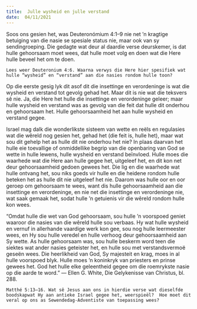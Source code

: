 ```yaml
---
title:  Julle wysheid en julle verstand
date:  04/11/2021
---
```


Soos ons gesien het, was Deuteronómium 4:1–9 nie net ’n kragtige betuiging van die nasie se spesiale status nie, maar ook van sy sendingroeping.  Die gedagte wat deur al daardie verse deurskemer, is dat hulle gehoorsaam moet wees, dat hulle moet volg en doen wat die Here hulle beveel het om te doen.

`Lees weer Deuteronium 4:6. Waarna verwys die Here hier spesifiek wat hulle “wysheid” en “verstand” aan die nasies rondom hulle toon?`

Op die eerste gesig lyk dit asof dit die insettinge en verordeninge is wat die wysheid en verstand tot gevolg gehad het.  Maar dit is nie wat die teksvers sê nie. Ja, die Here het hulle die insettinge en verordeninge geleer; maar hulle wysheid en verstand was as gevolg van die feit dat hulle dit onderhou en gehoorsaam het. Hulle gehoorsaamheid het aan hulle wysheid en verstand gegee.

Israel mag dalk die wonderlikste sisteem van wette en reëls en regulasies wat die wêreld nog gesien het, gehad het (die feit is, hulle het), maar wat sou dit gehelp het as hulle dit nie onderhou het nie? In plaas daarvan het hulle eie toevallige of onmiddellike begrip van die openbaring van God se wette in hulle lewens, hulle wysheid en verstand beïnvloed.  Hulle moes die waarhede wat die Here aan hulle gegee het, uitgeleef het, en dit kon net deur gehoorsaamheid gedoen gewees het.  Die lig en die waarhede wat hulle ontvang het, sou niks goeds vir hulle en die heidene rondom hulle beteken het as hulle dit nie uitgeleef het nie.  Daarom was hulle oor en oor geroep om gehoorsaam te wees, want dis hulle gehoorsaamheid aan die insettinge en verordeninge, en nie net die insettinge en verordeninge nie, wat saak gemaak het, sodat hulle ’n getuienis vir die wêreld rondom hulle kon wees.

“Omdat hulle die wet van God gehoorsaam, sou hulle ’n voorspoed geniet waaroor die nasies van die wêreld hulle sou verbaas. Hy wat hulle wysheid en vernuf in allerhande vaardige werk kon gee, sou nog hulle leermeester wees, en Hy sou hulle veredel en hulle verhoog deur gehoorsaamheid aan Sy wette. As hulle gehoorsaam was, sou hulle beskerm word teen die siektes wat ander nasies geteister het, en hulle sou met verstandsvermoë geseën wees. Die heerlikheid van God, Sy majesteit en krag, moes in al hulle voorspoed blyk. Hulle moes ’n koninkryk van priesters en prinse gewees het.  God het hulle elke geleentheid gegee om die roemrykste nasie op die aarde te word.” — Ellen G. White, Die Gelykenisse van Christus, bl. 288.

`Matthé 5:13–16. Wat sê Jesus aan ons in hierdie verse wat dieselfde boodskapwat Hy aan antieke Israel gegee het, weerspieël?  Hoe moet dit veral op ons as Sewendedag-Adventiste van toepassing wees?`